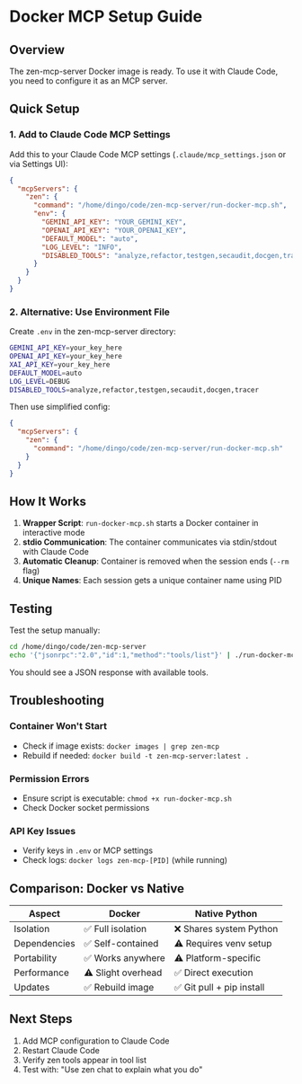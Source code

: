 # Docker MCP Setup Guide

## Overview
The zen-mcp-server Docker image is ready. To use it with Claude Code, you need to configure it as an MCP server.

## Quick Setup

### 1. Add to Claude Code MCP Settings

Add this to your Claude Code MCP settings (`.claude/mcp_settings.json` or via Settings UI):

```json
{
  "mcpServers": {
    "zen": {
      "command": "/home/dingo/code/zen-mcp-server/run-docker-mcp.sh",
      "env": {
        "GEMINI_API_KEY": "YOUR_GEMINI_KEY",
        "OPENAI_API_KEY": "YOUR_OPENAI_KEY",
        "DEFAULT_MODEL": "auto",
        "LOG_LEVEL": "INFO",
        "DISABLED_TOOLS": "analyze,refactor,testgen,secaudit,docgen,tracer"
      }
    }
  }
}
```

### 2. Alternative: Use Environment File

Create `.env` in the zen-mcp-server directory:

```bash
GEMINI_API_KEY=your_key_here
OPENAI_API_KEY=your_key_here
XAI_API_KEY=your_key_here
DEFAULT_MODEL=auto
LOG_LEVEL=DEBUG
DISABLED_TOOLS=analyze,refactor,testgen,secaudit,docgen,tracer
```

Then use simplified config:

```json
{
  "mcpServers": {
    "zen": {
      "command": "/home/dingo/code/zen-mcp-server/run-docker-mcp.sh"
    }
  }
}
```

## How It Works

1. **Wrapper Script**: `run-docker-mcp.sh` starts a Docker container in interactive mode
2. **stdio Communication**: The container communicates via stdin/stdout with Claude Code
3. **Automatic Cleanup**: Container is removed when the session ends (`--rm` flag)
4. **Unique Names**: Each session gets a unique container name using PID

## Testing

Test the setup manually:

```bash
cd /home/dingo/code/zen-mcp-server
echo '{"jsonrpc":"2.0","id":1,"method":"tools/list"}' | ./run-docker-mcp.sh
```

You should see a JSON response with available tools.

## Troubleshooting

### Container Won't Start
- Check if image exists: `docker images | grep zen-mcp`
- Rebuild if needed: `docker build -t zen-mcp-server:latest .`

### Permission Errors
- Ensure script is executable: `chmod +x run-docker-mcp.sh`
- Check Docker socket permissions

### API Key Issues
- Verify keys in `.env` or MCP settings
- Check logs: `docker logs zen-mcp-[PID]` (while running)

## Comparison: Docker vs Native

| Aspect | Docker | Native Python |
|--------|--------|---------------|
| Isolation | ✅ Full isolation | ❌ Shares system Python |
| Dependencies | ✅ Self-contained | ⚠️ Requires venv setup |
| Portability | ✅ Works anywhere | ⚠️ Platform-specific |
| Performance | ⚠️ Slight overhead | ✅ Direct execution |
| Updates | ✅ Rebuild image | ✅ Git pull + pip install |

## Next Steps

1. Add MCP configuration to Claude Code
2. Restart Claude Code
3. Verify zen tools appear in tool list
4. Test with: "Use zen chat to explain what you do"
